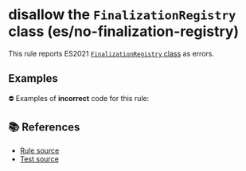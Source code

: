# disallow the `FinalizationRegistry` class (es/no-finalization-registry)

This rule reports ES2021 [`FinalizationRegistry` class](https://github.com/tc39/proposal-weakrefs) as errors.

## Examples

⛔ Examples of **incorrect** code for this rule:

<eslint-playground type="bad" code="/*eslint es/no-finalization-registry: error */
const registry = new FinalizationRegistry(foo =&gt; {
  // ...
})
" />

## 📚 References

- [Rule source](https://github.com/mysticatea/eslint-plugin-es/blob/v3.0.1/lib/rules/no-finalization-registry.js)
- [Test source](https://github.com/mysticatea/eslint-plugin-es/blob/v3.0.1/tests/lib/rules/no-finalization-registry.js)
